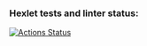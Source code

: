 ### Hexlet tests and linter status:
[![Actions Status](https://github.com/RashidMur/java-project-78/workflows/hexlet-check/badge.svg)](https://github.com/RashidMur/java-project-78/actions)